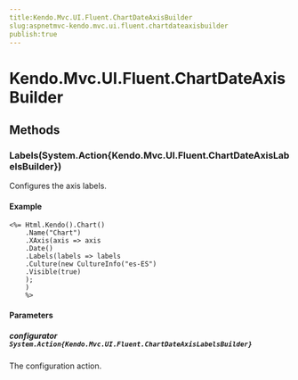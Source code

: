 ```yaml
---
title:Kendo.Mvc.UI.Fluent.ChartDateAxisBuilder
slug:aspnetmvc-kendo.mvc.ui.fluent.chartdateaxisbuilder
publish:true
---
```


# Kendo.Mvc.UI.Fluent.ChartDateAxisBuilder

## Methods

### Labels(System.Action{Kendo.Mvc.UI.Fluent.ChartDateAxisLabelsBuilder})
Configures the axis labels.

#### Example
    <%= Html.Kendo().Chart()
        .Name("Chart")
        .XAxis(axis => axis
        .Date()
        .Labels(labels => labels
        .Culture(new CultureInfo("es-ES")
        .Visible(true)
        );
        )
        %>

#### Parameters

##### configurator `System.Action{Kendo.Mvc.UI.Fluent.ChartDateAxisLabelsBuilder}`
The configuration action.